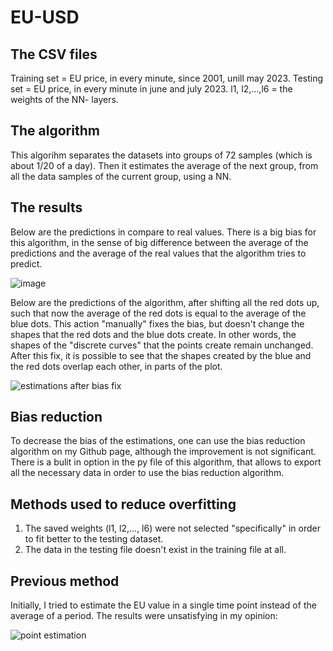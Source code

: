 # EU-USD

## The CSV files

Training set = EU price, in every minute, since 2001, unill may 2023.
Testing set = EU price, in every minute in june and july 2023.
l1, l2,...,l6 = the weights of the NN- layers.

## The algorithm
This algorihm separates the datasets into groups of 72 samples (which is about 1/20 of a day). Then it estimates the average of the next group, from all the data samples of the current group, using a NN.

## The results

Below are the predictions in compare to real values. There is a big bias for this algorithm, in the sense of big difference between the average of the predictions and the average of the real values that the algorithm tries to predict.

![image](https://github.com/omri24/EU-USD/assets/115406253/23f6bf3f-288f-4b61-a64c-f6314c6822b5)

Below are the predictions of the algorithm, after shifting all the red dots up, such that now the average of the red dots is equal to the average of the blue dots.
This action "manually" fixes the bias, but doesn't change the shapes that the red dots and the blue dots create. 
In other words, the shapes of the "discrete curves" that the points create remain unchanged. 
After this fix, it is possible to see that the shapes created by the blue and the red dots overlap each other, in parts of the plot.

![estimations after bias fix](https://github.com/omri24/EU-USD/assets/115406253/2591ee57-a3ca-4a68-954e-b6b87f698193)

## Bias reduction 

To decrease the bias of the estimations, one can use the bias reduction algorithm on my Github page, although the improvement is not significant. 
There is a bulit in option in the py file of this algorithm, that allows to export all the necessary data in order to use the bias reduction algorithm.

## Methods used to reduce overfitting

1. The saved weights (l1, l2,..., l6) were not selected "specifically" in order to fit better to the testing dataset.
2. The data in the testing file doesn't exist in the training file at all.

## Previous method

Initially, I tried to estimate the EU value in a single time point instead of the average of a period. The results were unsatisfying in my opinion:
   
![point estimation](https://github.com/omri24/EU-USD/assets/115406253/7e188972-0154-480d-a0b8-545e5d65c27c)
